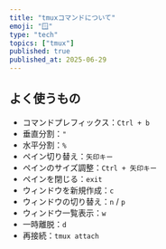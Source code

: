 ```yaml
---
title: "tmuxコマンドについて"
emoji: "🪟"
type: "tech"
topics: ["tmux"]
published: true
published_at: 2025-06-29
---
```


## よく使うもの

- コマンドプレフィックス：`Ctrl + b`
- 垂直分割：`"`
- 水平分割：`%`
- ペイン切り替え：`矢印キー`
- ペインのサイズ調整：`Ctrl + 矢印キー`
- ペインを閉じる：`exit`
- ウィンドウを新規作成：`c`
- ウィンドウの切り替え：`n` / `p`
- ウィンドウ一覧表示：`w`
- 一時離脱：`d`
- 再接続：`tmux attach`
